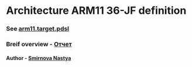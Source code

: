Architecture ARM11 36-JF definition
===============

### See [arm11.target.pdsl](./arm11.target.pdsl)

### Breif overview - [Отчет](./docs/отчет.pdf)

#### Author - [Smirnova Nastya](https://github.com/AnastasiyaSmirnova)